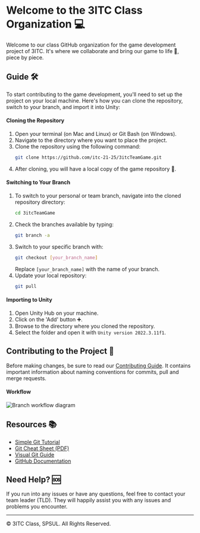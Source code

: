 # Welcome to the 3ITC Class Organization 💻
Welcome to our class GitHub organization for the game development project of 3ITC. It's where we collaborate and bring our game to life 🚀, piece by piece.

## Guide 🛠️
To start contributing to the game development, you'll need to set up the project on your local machine. Here's how you can clone the repository, switch to your branch, and import it into Unity:

#### Cloning the Repository
1. Open your terminal (on Mac and Linux) or Git Bash (on Windows).
2. Navigate to the directory where you want to place the project.
3. Clone the repository using the following command:
   ```bash
   git clone https://github.com/itc-21-25/3itcTeamGame.git
   ```
4. After cloning, you will have a local copy of the game repository 📁.

#### Switching to Your Branch
1. To switch to your personal or team branch, navigate into the cloned repository directory:
   ```bash
   cd 3itcTeamGame
   ```
2. Check the branches available by typing:
   ```bash
   git branch -a
   ```
3. Switch to your specific branch with:
   ```bash
   git checkout [your_branch_name]
   ```
   Replace `[your_branch_name]` with the name of your branch.
4. Update your local repository:
   ```bash
   git pull
   ```

#### Importing to Unity
1. Open Unity Hub on your machine.
2. Click on the 'Add' button ➕.
3. Browse to the directory where you cloned the repository.
4. Select the folder and open it with `Unity version 2022.3.11f1`.

## Contributing to the Project 🤝
Before making changes, be sure to read our [Contributing Guide](https://github.com/itc-21-25/3itcTeamGame?tab=readme-ov-file#contributing). It contains important information about naming conventions for commits, pull and merge requests.

#### Workflow
![Branch workflow diagram](https://github.com/itc-21-25/.github-private/blob/main/profile/files/workflow.png?raw=true)

## Resources 📚
- [Simple Git Tutorial](https://up1.github.io/git-guide/index.html)
- [Git Cheat Sheet (PDF)](https://about.gitlab.com/images/press/git-cheat-sheet.pdf)
- [Visual Git Guide](https://marklodato.github.io/visual-git-guide/index-en.html)
- [GitHub Documentation](https://docs.github.com/en)

## Need Help? 🆘
If you run into any issues or have any questions, feel free to contact your team leader (TLD). They will happily assist you with any issues and problems you encounter.

---

© 3ITC Class, SPSUL. All Rights Reserved.
